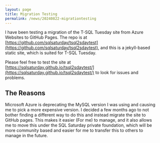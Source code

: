 ```yaml
---
layout: page
title: Migration Testing
permalink: /news/20240822-migrationtesting
---
```


I have been testing a migration of the T-SQL Tuesday site from Azure Websites to GitHub Pages. The repo is at [https://github.com/sqlsaturday/tsql2sdaytest](https://github.com/sqlsaturday/tsql2sdaytest), and this is a jekyll-based static site, which is suited for T-SQL Tuesday.

Please feel free to test the site at [https://sqlsaturday.github.io/tsql2sdaytest/](https://sqlsaturday.github.io/tsql2sdaytest/) to look for issues and problems.

## The Reasons
Microsoft Azure is deprecating the MySQL version I was using and causing me to pick a more expensive version. I decided a few months ago to not bother finding a different way to do this and instead migrate the site to GitHub pages. This makes it easier (For me) to manage, and it also allows me to move this under the SQL Saturday private foundation, which will be more community based and easier for me to transfer this to others to manage in the future.
